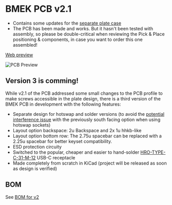 # BMEK PCB v2.1

- Contains some updates for the [separate plate case](https://github.com/Bemeier/bmek/blob/master/cases/highprofile_plate/)
- The PCB has been made and works. But it hasn't been tested with assembly, so please be double-critical when reviewing the Pick & Place positioning & components, in case you want to order this one assembled!

[Web preview](https://a360.co/2XrYdaG)

![PCB Preview](https://i.imgur.com/oHBP1vh.png)

## Version 3 is comming!

While v2.1 of the PCB  addressed some small changes to the PCB profile to make screws accessible in the plate design, there is a third version of the BMEK PCB in development with the following features:

- Separate design for hotswap and solder versions (to avoid the [potential interference issue](https://www.youtube.com/watch?v=Bh93sXRh4x4&vl=en) with the previously south facing  option when using hotswap sockets)
- Layout option backspace: 2u Backspace and 2x 1u hhkb-like
- Layout option bottom row: The 2.75u spacebar can be replaced with a 2.25u spacebar for better keyset compatibility.
- ESD protection circuity
- Switched to the popular, cheaper and easier to hand-solder [HRO-TYPE-C-31-M-12](https://lcsc.com/product-detail/USB-Type-C_Korean-Hroparts-Elec-TYPE-C-31-M-12_C165948.html) USB-C receptacle
- Made completely from scratch in KiCad (project will be released as soon as design is verified)

## BOM

See [BOM for v2](https://github.com/Bemeier/bmek/tree/master/pcb/v2/jlcpcb#bom-v2--v21)
